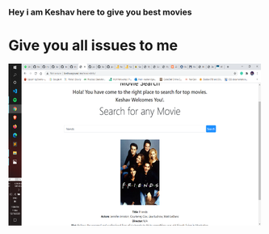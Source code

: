 ### Hey i am Keshav here to give you best movies
# Give you all issues to me


<img align="center" alt="Movies" src="https://raw.githubusercontent.com/keshav04042001/moviesInfo/master/img/Movie.png" width="500" height="320" />
